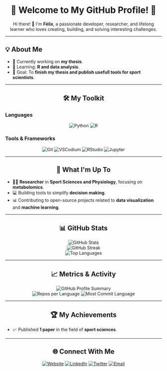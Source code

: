 <h1 align="center">🌟 Welcome to My GitHub Profile! 🌟</h1>
<p align="center">Hi there! 👋 I'm <strong>Félix</strong>, a passionate developer, researcher, and lifelong learner who loves creating, building, and solving interesting challenges.</p>

---

## 💡 About Me
- 🔭 Currently working on **my thesis**.
- 🌱 Learning: **R and data analysis**.
- 🎯 Goal: To **finish my thesis and publish usefull tools for sport scientists**.

---

<h2 align="center">🛠️ My Toolkit</h2>

### **Languages**
<p align="center">
  <img src="https://img.shields.io/badge/-Python-3776AB?logo=python&logoColor=white&style=for-the-badge" alt="Python">
  <img src="https://img.shields.io/badge/-R-276DC3?logo=r&logoColor=white&style=for-the-badge" alt="R">
</p>

### **Tools & Frameworks**
<p align="center">
  <img src="https://img.shields.io/badge/-Git-F05032?logo=git&logoColor=white&style=for-the-badge" alt="Git">
  <img src="https://img.shields.io/badge/-VSCodium-276DC3?logo=vscodium&logoColor=white&style=for-the-badge" alt="VSCodium">
  <img src="https://img.shields.io/badge/-RStudio-75AADB?logo=rstudio&logoColor=white&style=for-the-badge" alt="RStudio">
  <img src="https://img.shields.io/badge/-Jupyter-F37626?logo=jupyter&logoColor=white&style=for-the-badge" alt="Jupyter">
</p>

---

<h2 align="center">🚀 What I'm Up To</h2>

- 🧑‍🔬 **Researcher** in **Sport Sciences and Physiology**, focusing on **metabolomics**.  
- 💻 Building tools to simplify **decision making**.  
- 📊 Contributing to open-source projects related to **data visualization** and **machine learning**.

---

<h2 align="center">📊 GitHub Stats</h2>
<p align="center">
  <img src="https://github-readme-stats.vercel.app/api?username=fboudry&show_icons=true&theme=radical" alt="GitHub Stats">
  <br>
  <img src="https://github-readme-streak-stats.herokuapp.com/?user=fboudry&theme=radical" alt="GitHub Streak">
  <br>
  <img src="https://github-readme-stats.vercel.app/api/top-langs/?username=fboudry&layout=compact&theme=radical" alt="Top Languages">
</p>

---

<h2 align="center">📈 Metrics & Activity</h2>
<p align="center">
  <img src="https://github-profile-summary-cards.vercel.app/api/cards/profile-details?username=fboudry&theme=radical" alt="GitHub Profile Summary">
  <br>
  <img src="https://github-profile-summary-cards.vercel.app/api/cards/repos-per-language?username=fboudry&theme=radical" alt="Repos per Language">
  <img src="https://github-profile-summary-cards.vercel.app/api/cards/most-commit-language?username=fboudry&theme=radical" alt="Most Commit Language">
</p>

---

<h2 align="center">🏆 My Achievements</h2>
<p align="center">
  
  - 📈 Published **1 paper** in the field of **sport sciences**.
</p>

---

<h2 align="center">🌐 Connect With Me</h2>
<p align="center">
  <a href="https://boudry-felix.github.io/"><img src="https://img.shields.io/badge/-Website-34A853?style=for-the-badge&logo=google-chrome&logoColor=white" alt="Website"></a>
  <a href="https://www.linkedin.com/in/f%C3%A9lix-boudry-539062172/"><img src="https://img.shields.io/badge/-LinkedIn-0A66C2?style=for-the-badge&logo=linkedin&logoColor=white" alt="LinkedIn"></a>
  <a href="https://twitter.com/felix_boudry"><img src="https://img.shields.io/badge/-Twitter-1DA1F2?style=for-the-badge&logo=twitter&logoColor=white" alt="Twitter"></a>
  <a href="mailto:felix.boudry@univ-perp.fr"><img src="https://img.shields.io/badge/-Email-D14836?style=for-the-badge&logo=gmail&logoColor=white" alt="Email"></a>
</p>
